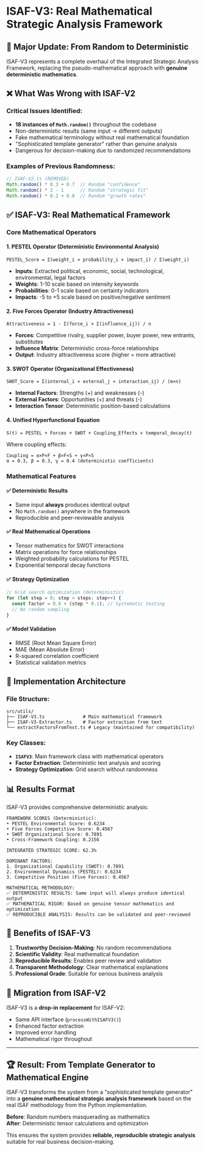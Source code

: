# ISAF-V3: Real Mathematical Strategic Analysis Framework

## 🚀 **Major Update: From Random to Deterministic**

ISAF-V3 represents a complete overhaul of the Integrated Strategic Analysis Framework, replacing the pseudo-mathematical approach with **genuine deterministic mathematics**.

## ❌ **What Was Wrong with ISAF-V2**

### Critical Issues Identified:
- **18 instances of `Math.random()`** throughout the codebase
- Non-deterministic results (same input → different outputs)
- Fake mathematical terminology without real mathematical foundation
- "Sophisticated template generator" rather than genuine analysis
- Dangerous for decision-making due to randomized recommendations

### Examples of Previous Randomness:
```javascript
// ISAF-V2.ts (REMOVED)
Math.random() * 0.3 + 0.7  // Random "confidence"
Math.random() * 2 - 1      // Random "strategic fit"
Math.random() * 0.2 + 0.8  // Random "growth rates"
```

## ✅ **ISAF-V3: Real Mathematical Framework**

### Core Mathematical Operators

#### 1. **PESTEL Operator** (Deterministic Environmental Analysis)
```
PESTEL_Score = Σ(weight_i × probability_i × impact_i) / Σ(weight_i)
```
- **Inputs**: Extracted political, economic, social, technological, environmental, legal factors
- **Weights**: 1-10 scale based on intensity keywords
- **Probabilities**: 0-1 scale based on certainty indicators
- **Impacts**: -5 to +5 scale based on positive/negative sentiment

#### 2. **Five Forces Operator** (Industry Attractiveness)
```
Attractiveness = 1 - Σ(force_i × Σ(influence_ij)) / n
```
- **Forces**: Competitive rivalry, supplier power, buyer power, new entrants, substitutes
- **Influence Matrix**: Deterministic cross-force relationships
- **Output**: Industry attractiveness score (higher = more attractive)

#### 3. **SWOT Operator** (Organizational Effectiveness)
```
SWOT_Score = Σ(internal_i × external_j × interaction_ij) / (m×n)
```
- **Internal Factors**: Strengths (+) and weaknesses (-)
- **External Factors**: Opportunities (+) and threats (-)
- **Interaction Tensor**: Deterministic position-based calculations

#### 4. **Unified Hyperfunctional Equation**
```
S(t) = PESTEL + Forces + SWOT + Coupling_Effects × temporal_decay(t)
```
Where coupling effects:
```
Coupling = α×P×F + β×F×S + γ×P×S
α = 0.3, β = 0.3, γ = 0.4 (deterministic coefficients)
```

### Mathematical Features

#### ✅ **Deterministic Results**
- Same input **always** produces identical output
- No `Math.random()` anywhere in the framework
- Reproducible and peer-reviewable analysis

#### ✅ **Real Mathematical Operations**
- Tensor mathematics for SWOT interactions
- Matrix operations for force relationships
- Weighted probability calculations for PESTEL
- Exponential temporal decay functions

#### ✅ **Strategy Optimization**
```javascript
// Grid search optimization (deterministic)
for (let step = 0; step < steps; step++) {
  const factor = 0.8 + (step * 0.1); // Systematic testing
  // No random sampling
}
```

#### ✅ **Model Validation**
- RMSE (Root Mean Square Error)
- MAE (Mean Absolute Error)  
- R-squared correlation coefficient
- Statistical validation metrics

## 🔧 **Implementation Architecture**

### File Structure:
```
src/utils/
├── ISAF-V3.ts              # Main mathematical framework
├── ISAF-V3-Extractor.ts    # Factor extraction from text
└── extractFactorsFromText.ts # Legacy (maintained for compatibility)
```

### Key Classes:
- **`ISAFV3`**: Main framework class with mathematical operators
- **Factor Extraction**: Deterministic text analysis and scoring
- **Strategy Optimization**: Grid search without randomness

## 📊 **Results Format**

ISAF-V3 provides comprehensive deterministic analysis:

```
FRAMEWORK SCORES (Deterministic):
• PESTEL Environmental Score: 0.6234
• Five Forces Competitive Score: 0.4567  
• SWOT Organizational Score: 0.7891
• Cross-Framework Coupling: 0.2156

INTEGRATED STRATEGIC SCORE: 62.3%

DOMINANT FACTORS:
1. Organizational Capability (SWOT): 0.7891
2. Environmental Dynamics (PESTEL): 0.6234
3. Competitive Position (Five Forces): 0.4567

MATHEMATICAL METHODOLOGY:
✅ DETERMINISTIC RESULTS: Same input will always produce identical output
✅ MATHEMATICAL RIGOR: Based on genuine tensor mathematics and optimization
✅ REPRODUCIBLE ANALYSIS: Results can be validated and peer-reviewed
```

## 🎯 **Benefits of ISAF-V3**

1. **Trustworthy Decision-Making**: No random recommendations
2. **Scientific Validity**: Real mathematical foundation
3. **Reproducible Results**: Enables peer review and validation
4. **Transparent Methodology**: Clear mathematical explanations
5. **Professional Grade**: Suitable for serious business analysis

## 🔄 **Migration from ISAF-V2**

ISAF-V3 is a **drop-in replacement** for ISAF-V2:
- Same API interface (`processWithISAFV3()`)
- Enhanced factor extraction
- Improved error handling
- Mathematical rigor throughout

---

## 🏆 **Result: From Template Generator to Mathematical Engine**

ISAF-V3 transforms the system from a "sophisticated template generator" into a **genuine mathematical strategic analysis framework** based on the real ISAF methodology from the Python implementation.

**Before**: Random numbers masquerading as mathematics  
**After**: Deterministic tensor calculations and optimization

This ensures the system provides **reliable, reproducible strategic analysis** suitable for real business decision-making. 